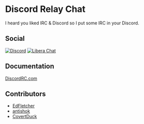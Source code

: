 # Discord Relay Chat

I heard you liked IRC & Discord so I put some IRC in your Discord.

## Social

[![Discord](https://shields.io/badge/chat-discord-7289da?style=for-the-badge)](https://discord.gg/dHmqx5vAw2)
[![Libera Chat](https://shields.io/badge/chat-libera%20chat-ec62d7?style=for-the-badge)](https://web.libera.chat/?channel=#discordrc)

## Documentation

[DiscordRC.com](https://discordrc.com)

## Contributors

* [EdFletcher](https://github.com/edfletcher)
* [antishok](https://github.com/antishok)
* [CovertDuck](https://github.com/CovertDuck)
